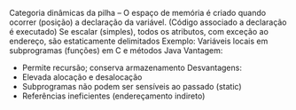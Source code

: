 Categoria dinâmicas da pilha – O espaço de memória é
criado quando ocorrer (posição) a declaração da variável. (Código associado a declaração é executado) Se escalar (simples), todos os atributos, com exceção ao endereço, são estaticamente delimitados Exemplo: Variáveis locais em subprogramas (funções) em C e métodos Java
Vantagem: 
- Permite recursão; conserva armazenamento
Desvantagens:
- Elevada alocação e desalocação
- Subprogramas não podem ser sensíveis ao passado (static)
- Referências ineficientes (endereçamento indireto)